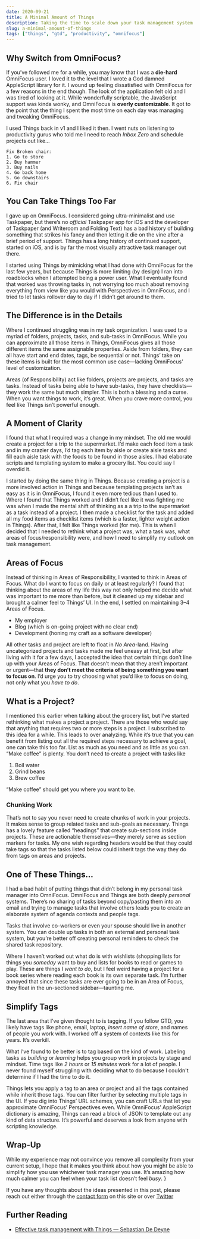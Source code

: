 ```yaml
---
date: 2020-09-21
title: A Minimal Amount of Things
description: Taking the time to scale down your task management system leads to greater focus on the things that you care about and want to accomplish.
slug: a-minimal-amount-of-things
tags: ["things", "gtd", "productivity", "omnifocus"]
---
```


## Why Switch from OmniFocus?

If you’ve followed me for a while, you may know that I was a **die-hard** OmniFocus user. I loved it to the level that I wrote a God damned AppleScript library for it. I wound up feeling dissatisfied with OmniFocus for a few reasons in the end though. The look of the application felt old and I was tired of looking at it. While wonderfully scriptable, the JavaScript support was kinda wonky, and OmniFocus is **overly customizable**. It got to the point that the thing I spent the most time on each day was managing and tweaking OmniFocus.

I used Things back in v1 and I liked it then. I went nuts on listening to productivity gurus who told me I need to reach _Inbox Zero_ and schedule projects out like…

```taskpaper
Fix Broken chair:
1. Go to store
2. Buy hammer
3. Buy nails
4. Go back home
5. Go downstairs
6. Fix chair
```

## You Can Take Things Too Far

I gave up on OmniFocus. I considered going ultra-minimalist and use Taskpaper, but there’s no _official_ Taskpaper app for iOS and the developer of Taskpaper (and Writeroom and Folding Text) has a bad history of building something that strikes his fancy and then letting it die on the vine after a brief period of support. Things has a long history of continued support, started on iOS, and is by far the most visually attractive task manager out there.

I started using Things by mimicking what I had done with OmniFocus for the last few years, but because Things is more limiting (by design) I ran into roadblocks when I attempted being a power user. What I eventually found that worked was throwing tasks in, not worrying too much about removing everything from view like you would with Perspectives in OmniFocus, and I tried to let tasks rollover day to day if I didn’t get around to them.

## The Difference is in the Details

Where I continued struggling was in my task organization. I was used to a myriad of folders, projects, tasks, and sub-tasks in OmniFocus. While you can approximate all those items in Things, OmniFocus gives all those different items the same assignable properties. Aside from folders, they can all have start and end dates, tags, be sequential or not. Things’ take on these items is built for the most common use case—lacking OmniFocus’ level of customization.

Areas (of Responsibility) act like folders, projects are projects, and tasks are tasks. Instead of tasks being able to have sub-tasks, they have checklists—they work the same but much simpler. This is both a blessing and a curse. When you want things to work, it’s great. When you crave more control, you feel like Things isn’t powerful enough.

## A Moment of Clarity

I found that what I required was a change in my mindset. The old me would create a project for a trip to the supermarket. I’d make each food item a task and in my crazier days, I’d tag each item by aisle or create aisle tasks and fill each aisle task with the foods to be found in those aisles. I had elaborate scripts and templating system to make a grocery list. You could say I overdid it.

I started by doing the same thing in Things. Because creating a project is a more involved action in Things and because templating projects isn’t as easy as it is in OmniFocus, I found it even more tedious than I used to. Where I found that Things worked and I didn’t feel like it was fighting me was when I made the mental shift of thinking as a a trip to the supermarket as a task instead of a project. I then made a checklist for the task and added all my food items as checklist items (which is a faster, lighter weight action in Things). After that, I felt like Things worked (for me). This is when I decided that I needed to rethink what a project was, what a task was, what areas of focus/responsibility were, and how I need to simplify my outlook on task management.

## Areas of Focus

Instead of thinking in Areas of Responsibility, I wanted to think in Areas of Focus. What do I want to focus on daily or at least regularly? I found that thinking about the areas of my life this way not only helped me decide what was important to me more than before, but it cleaned up my sidebar and brought a calmer feel to Things’ UI. In the end, I settled on maintaining 3–4 Areas of Focus.

- My employer
- Blog (which is on-going project with no clear end)
- Development (honing my craft as a software developer)

All other tasks and project are left to float in _No Area_-land. Having uncategorized projects and tasks made me feel uneasy at first, but after living with it for a few days, I accepted the idea that certain things don’t line up with your Areas of Focus. That doesn’t mean that they aren’t important or urgent—that **they don’t meet the criteria of being something you want to focus on**. I’d urge you to try choosing what you’d like to focus on doing, not only what you _have to do_.

## What is a Project?

I mentioned this earlier when talking about the grocery list, but I’ve started rethinking what makes a project a project. There are those who would say that anything that requires two or more steps is a project. I subscribed to this idea for a while. This leads to over analyzing. While it’s true that you can benefit from listing out all the required steps necessary to achieve a goal, one can take this too far. List as much as you need and as little as you can. “Make coffee” is plenty. You don’t need to create a project with tasks like

1. Boil water
2. Grind beans
3. Brew coffee

“Make coffee” should get you where you want to be.

### Chunking Work

That’s not to say you never need to create chunks of work in your projects. It makes sense to group related tasks and sub-goals as necessary. Things has a lovely feature called “headings” that create sub-sections inside projects. These are actionable themselves—they merely serve as section markers for tasks. My one wish regarding headers would be that they could take tags so that the tasks listed below could inherit tags the way they do from tags on areas and projects.

## One of These Things…

I had a bad habit of putting things that didn’t belong in my personal task manager into OmniFocus. OmniFocus and Things are both deeply _personal_ systems. There’s no sharing of tasks beyond copy/pasting them into an email and trying to manage tasks that involve others leads you to create an elaborate system of agenda contexts and people tags.

Tasks that involve co-workers or even your spouse should live in another system. You can double up tasks in both an external and personal task system, but you’re better off creating personal reminders to check the shared task repository.

Where I haven’t worked out what do is with wishlists (shopping lists for things you _someday_ want to buy and lists for books to read or games to play. These are things I _want to do_, but I feel weird having a project for a book series where reading each book is its own separate task. I’m further annoyed that since these tasks are ever going to be in an Area of Focus, they float in the un-sectioned sidebar—taunting me.

## Simplify Tags

The last area that I’ve given thought to is tagging. If you follow GTD, you likely have tags like phone, email, laptop, _insert name of store_, and names of people you work with. I worked off a system of contexts like this for years. It’s overkill.

What I’ve found to be better is to tag based on the kind of work. Labeling tasks as _building_ or _learning_ helps you group work in projects by stage and mindset. Time tags like _2 hours_ or _15 minutes_ work for a lot of people. I never found myself struggling with deciding what to do because I couldn't determine if I had the time to do it.

Things lets you apply a tag to an area or project and all the tags contained while inherit those tags. You can filter further by selecting multiple tags in the UI. If you dig into Things’ URL schemes, you can craft URLs that let you approximate OmniFocus’ Perspectives even. While OmniFocus’ AppleScript dictionary is amazing, Things can read a block of JSON to template out any kind of data structure. It’s powerful and deserves a look from anyone with scripting knowledge.

## Wrap-Up

While my experience may not convince you remove all complexity from your current setup, I hope that it makes you think about how you might be able to simplify how you use whichever task manager you use. It’s amazing how much calmer you can feel when your task list doesn’t feel _busy_. }

If you have any thoughts about the ideas presented in this post, please reach out either through the [contact form](/available) on this site or over [Twitter](https://twitter.com/brandonpittman)

## Further Reading

- [Effective task management with Things — Sebastian De Deyne](https://sebastiandedeyne.com/effective-task-management-with-things/)
